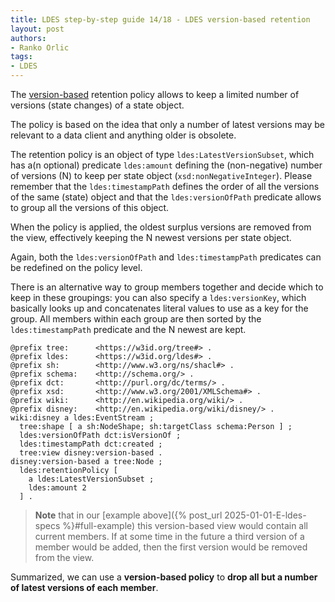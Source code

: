 ```yaml
---
title: LDES step-by-step guide 14/18 - LDES version-based retention
layout: post
authors:
- Ranko Orlic
tags:
- LDES
---
```

The [version-based](https://semiceu.github.io/LinkedDataEventStreams/#version-subsets) retention policy allows to keep a limited number of versions (state changes) of a state object.

The policy is based on the idea that only a number of latest versions may be relevant to a data client and anything older is obsolete.

The retention policy is an object of type `ldes:LatestVersionSubset`, which has a(n optional) predicate `ldes:amount` defining the (non-negative) number of versions (N) to keep per state object (`xsd:nonNegativeInteger`). Please remember that the `ldes:timestampPath` defines the order of all the versions of the same (state) object and that the `ldes:versionOfPath` predicate allows to group all the versions of this object.

When the policy is applied, the oldest surplus versions are removed from the view, effectively keeping the N newest versions per state object.

Again, both the `ldes:versionOfPath` and `ldes:timestampPath` predicates can be redefined on the policy level.

There is an alternative way to group members together and decide which to keep in these groupings: you can also specify a `ldes:versionKey`, which basically looks up and concatenates literal values to use as a key for the group. All members within each group are then sorted by the `ldes:timestampPath` predicate and the N newest are kept.

```
@prefix tree:      <https://w3id.org/tree#> .
@prefix ldes:      <https://w3id.org/ldes#> .
@prefix sh:        <http://www.w3.org/ns/shacl#> .
@prefix schema:    <http://schema.org/> .
@prefix dct:       <http://purl.org/dc/terms/> .
@prefix xsd:       <http://www.w3.org/2001/XMLSchema#> .
@prefix wiki:      <http://en.wikipedia.org/wiki/> .
@prefix disney:    <http://en.wikipedia.org/wiki/disney/> .
wiki:disney a ldes:EventStream ;
  tree:shape [ a sh:NodeShape; sh:targetClass schema:Person ] ;
  ldes:versionOfPath dct:isVersionOf ;
  ldes:timestampPath dct:created ;
  tree:view disney:version-based .
disney:version-based a tree:Node ;
  ldes:retentionPolicy [
    a ldes:LatestVersionSubset ;
    ldes:amount 2
  ] .
```
> **Note** that in our [example above]({% post_url 2025-01-01-E-ldes-specs %}#full-example) this version-based view would contain all current members. If at some time in the future a third version of a member would be added, then the first version would be removed from the view.

Summarized, we can use a **version-based policy** to **drop all but a number of latest versions of each member**.
